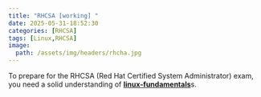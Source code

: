 ```yaml
---
title: "RHCSA [working] "
date: 2025-05-31-18:52:30
categories: [RHCSA]
tags: [Linux,RHCSA]
image:
  path: /assets/img/headers/rhcha.jpg
---
```



To prepare for the RHCSA (Red Hat Certified System Administrator) exam, you need a solid understanding of [**linux-fundamentals**](/posts/linux-fundamentals/)s.